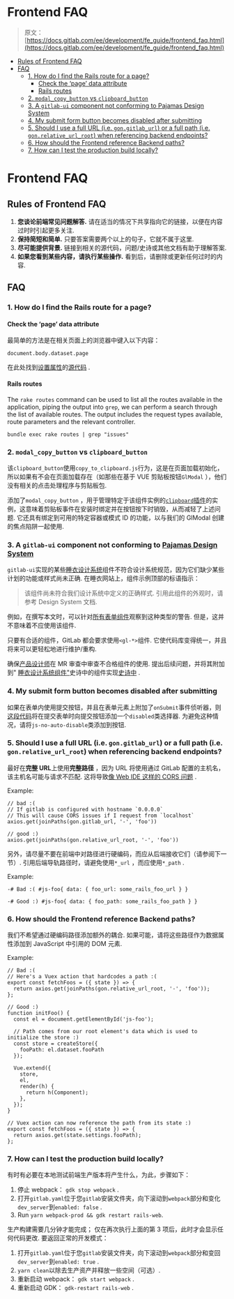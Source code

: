 # Frontend FAQ

> 原文：[https://docs.gitlab.com/ee/development/fe_guide/frontend_faq.html](https://docs.gitlab.com/ee/development/fe_guide/frontend_faq.html)

*   [Rules of Frontend FAQ](#rules-of-frontend-faq)
*   [FAQ](#faq)
    *   [1\. How do I find the Rails route for a page?](#1-how-do-i-find-the-rails-route-for-a-page)
        *   [Check the ‘page’ data attribute](#check-the-page-data-attribute)
        *   [Rails routes](#rails-routes)
    *   [2\. `modal_copy_button` vs `clipboard_button`](#2-modal_copy_button-vs-clipboard_button)
    *   [3\. A `gitlab-ui` component not conforming to Pajamas Design System](#3-a-gitlab-ui-component-not-conforming-to-pajamas-design-system)
    *   [4\. My submit form button becomes disabled after submitting](#4-my-submit-form-button-becomes-disabled-after-submitting)
    *   [5\. Should I use a full URL (i.e. `gon.gitlab_url`) or a full path (i.e. `gon.relative_url_root`) when referencing backend endpoints?](#5-should-i-use-a-full-url-ie-gongitlab_url-or-a-full-path-ie-gonrelative_url_root-when-referencing-backend-endpoints)
    *   [6\. How should the Frontend reference Backend paths?](#6-how-should-the-frontend-reference-backend-paths)
    *   [7\. How can I test the production build locally?](#7-how-can-i-test-the-production-build-locally)

# Frontend FAQ[](#frontend-faq "Permalink")

## Rules of Frontend FAQ[](#rules-of-frontend-faq "Permalink")

1.  **您谈论前端常见问题解答.** 请在适当的情况下共享指向它的链接，以便在内容过时时引起更多关注.
2.  **保持简短和简单.** 只要答案需要两个以上的句子，它就不属于这里.
3.  **尽可能提供背景.** 链接到相关的源代码，问题/史诗或其他文档有助于理解答案.
4.  **如果您看到某些内容，请执行某些操作.** 看到后，请删除或更新任何过时的内容.

## FAQ[](#faq "Permalink")

### 1\. How do I find the Rails route for a page?[](#1-how-do-i-find-the-rails-route-for-a-page "Permalink")

#### Check the ‘page’ data attribute[](#check-the-page-data-attribute "Permalink")

最简单的方法是在相关页面上的浏览器中键入以下内容：

```
document.body.dataset.page 
```

在此处找到[设置属性](https://gitlab.com/gitlab-org/gitlab/blob/cc5095edfce2b4d4083a4fb1cdc7c0a1898b9921/app/views/layouts/application.html.haml#L4)的[源代码](https://gitlab.com/gitlab-org/gitlab/blob/cc5095edfce2b4d4083a4fb1cdc7c0a1898b9921/app/views/layouts/application.html.haml#L4) .

#### Rails routes[](#rails-routes "Permalink")

The `rake routes` command can be used to list all the routes available in the application, piping the output into `grep`, we can perform a search through the list of available routes. The output includes the request types available, route parameters and the relevant controller.

```
bundle exec rake routes | grep "issues" 
```

### 2\. `modal_copy_button` vs `clipboard_button`[](#2-modal_copy_button-vs-clipboard_button "Permalink")

该`clipboard_button`使用`copy_to_clipboard.js`行为，这是在页面加载初始化，所以如果有不会在页面加载存在（如那些在基于 VUE 剪贴板按钮`GlModal` ），他们没有相关的点击处理程序与剪贴板包.

添加了`modal_copy_button` ，用于管理特定于该组件实例的[`clipboard`插件](https://s0www0npmjs0com.icopy.site/package/clipboard)的实例，这意味着剪贴板事件在安装时绑定并在按钮按下时销毁，从而减轻了上述问题. 它还具有绑定到可用的特定容器或模式 ID 的功能，以与我们的 GlModal 创建的焦点陷阱一起使用.

### 3\. A `gitlab-ui` component not conforming to [Pajamas Design System](https://design.gitlab.com/)[](#3-a-gitlab-ui-component-not-conforming-to-pajamas-design-system "Permalink")

`gitlab-ui`实现的某些[睡衣设计系统](https://design.gitlab.com/)组件不符合设计系统规范，因为它们缺少某些计划的功能或样式尚未正确. 在睡衣网站上，组件示例顶部的标语指示：

> 该组件尚未符合我们设计系统中定义的正确样式. 引用此组件的外观时，请参考 Design System 文档.

例如，在撰写本文时，可以针对[所有表单组件](https://design.gitlab.com/components/forms/)观察到这种类型的警告. 但是，这并不意味着不应使用该组件.

只要有合适的组件，GitLab 都会要求使用`<gl-*>`组件. 它使代码库变得统一，并且将来可以更轻松地进行维护/重构.

确保[产品设计师](https://about.gitlab.com/company/team/?department=ux-department)在 MR 审查中审查不合格组件的使用. 提出后续问题，并将其附加到" [睡衣设计系统组件"](https://gitlab.com/groups/gitlab-org/-/epics/973)史诗中的组件实现[史诗中](https://gitlab.com/groups/gitlab-org/-/epics/973) .

### 4\. My submit form button becomes disabled after submitting[](#4-my-submit-form-button-becomes-disabled-after-submitting "Permalink")

如果在表单内使用提交按钮，并且在表单元素上附加了`onSubmit`事件侦听器，则[这段代码](https://gitlab.com/gitlab-org/gitlab/blob/794c247a910e2759ce9b401356432a38a4535d49/app/assets/javascripts/main.js#L225)将在提交表单时向提交按钮添加一个`disabled`类选择器. 为避免这种情况，请将`js-no-auto-disable`类添加到按钮.

### 5\. Should I use a full URL (i.e. `gon.gitlab_url`) or a full path (i.e. `gon.relative_url_root`) when referencing backend endpoints?[](#5-should-i-use-a-full-url-ie-gongitlab_url-or-a-full-path-ie-gonrelative_url_root-when-referencing-backend-endpoints "Permalink")

最好在**完整 URL**上使用**完整路径** ，因为 URL 将使用通过 GitLab 配置的主机名，该主机名可能与请求不匹配. 这将导致[像 Web IDE 这样的 CORS 问题](https://gitlab.com/gitlab-org/gitlab/-/issues/36810) .

Example:

```
// bad :(
// If gitlab is configured with hostname `0.0.0.0`
// This will cause CORS issues if I request from `localhost`
axios.get(joinPaths(gon.gitlab_url, '-', 'foo'))

// good :)
axios.get(joinPaths(gon.relative_url_root, '-', 'foo')) 
```

另外，请尽量不要在前端中对路径进行硬编码，而应从后端接收它们（请参阅下一节）. 引用后端导轨路径时，请避免使用`*_url` ，而应使用`*_path` .

Example:

```
-# Bad :( #js-foo{ data: { foo_url: some_rails_foo_url } }

-# Good :) #js-foo{ data: { foo_path: some_rails_foo_path } } 
```

### 6\. How should the Frontend reference Backend paths?[](#6-how-should-the-frontend-reference-backend-paths "Permalink")

我们不希望通过硬编码路径添加额外的耦合. 如果可能，请将这些路径作为数据属性添加到 JavaScript 中引用的 DOM 元素.

Example:

```
// Bad :(
// Here's a Vuex action that hardcodes a path :(
export const fetchFoos = ({ state }) => {
  return axios.get(joinPaths(gon.relative_url_root, '-', 'foo'));
};

// Good :)
function initFoo() {
  const el = document.getElementById('js-foo');

  // Path comes from our root element's data which is used to initialize the store :)
  const store = createStore({
    fooPath: el.dataset.fooPath
  });

  Vue.extend({
    store,
    el,
    render(h) {
      return h(Component);
    },
  });
}

// Vuex action can now reference the path from its state :)
export const fetchFoos = ({ state }) => {
  return axios.get(state.settings.fooPath);
}; 
```

### 7\. How can I test the production build locally?[](#7-how-can-i-test-the-production-build-locally "Permalink")

有时有必要在本地测试前端生产版本将产生什么，为此，步骤如下：

1.  停止 webpack： `gdk stop webpack` .
2.  打开`gitlab.yaml`位于您`gitlab`安装文件夹，向下滚动到`webpack`部分和变化`dev_server`到`enabled: false` .
3.  Run `yarn webpack-prod && gdk restart rails-web`.

生产构建需要几分钟才能完成； 仅在再次执行上面的第 3 项后，此时才会显示任何代码更改. 要返回正常的开发模式：

1.  打开`gitlab.yaml`位于您`gitlab`安装文件夹，向下滚动到`webpack`部分和变回`dev_server`到`enabled: true` .
2.  `yarn clean`以除去生产资产并释放一些空间（可选）.
3.  重新启动 webpack： `gdk start webpack` .
4.  重新启动 GDK： `gdk-restart rails-web` .